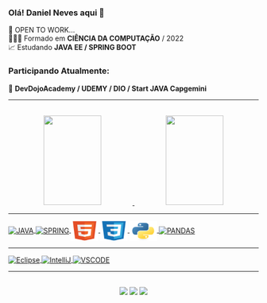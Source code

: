  ### Olá! Daniel Neves aqui    👋 

💼 OPEN TO WORK...<br>
👨🏿‍🎓 Formado em **CIÊNCIA DA COMPUTAÇÃO** / 2022<br>
📈 Estudando **JAVA EE / SPRING BOOT**   <br>
### Participando Atualmente: 
 📖 **DevDojoAcademy / UDEMY / DIO / Start JAVA Capgemini**
<div>

***
 
  </div>

<br>

<div align="center">
  <a href="https://github.com/danielnevesdecastro">
  <img height="180em" width="48%" src="https://github-readme-stats.vercel.app/api?username=danielnevesdecastro&show_icons=true&theme=highcontrast&include_all_commits=true&count_private=true"/>
  <img height="180em" width="48%" src="https://github-readme-stats.vercel.app/api/top-langs/?username=danielnevesdecastro&layout=compact&langs_count=7&theme=highcontrast"/>
</div>


***
  
<div style="display: inline_block">
  <img align="center" alt="JAVA" height="60" width="80"src="https://cdn.jsdelivr.net/gh/devicons/devicon/icons/java/java-original-wordmark.svg" />
  <img align="center" alt="SPRING" height="40" width="55" src="https://cdn.jsdelivr.net/gh/devicons/devicon/icons/spring/spring-original.svg" />
  <img align="center" alt="HTML" height="40" width="55" src="https://raw.githubusercontent.com/devicons/devicon/master/icons/html5/html5-original.svg">
  <img align="center" alt="CSS" height="40" width="55" src="https://raw.githubusercontent.com/devicons/devicon/master/icons/css3/css3-original.svg">
  <img align="center" alt="PYTHON" height="40" width="55" src="https://raw.githubusercontent.com/devicons/devicon/master/icons/python/python-original.svg">
  <img align="center" alt="PANDAS" height="40" width="55" src="https://cdn.jsdelivr.net/gh/devicons/devicon/icons/pandas/pandas-original.svg">        
</div>

 
 ***

 <div style="display: inline_block">
  <img align="center" alt="Eclipse" height="60" width="60"src="https://www.eclipse.org/downloads/assets/public/images/logo-eclipse.png" />
  <img align="center" alt="IntelliJ" height="60" width="60" src="https://upload.wikimedia.org/wikipedia/commons/thumb/9/9c/IntelliJ_IDEA_Icon.svg/1200px-IntelliJ_IDEA_Icon.svg.png" />
  <img align="center" alt="VSCODE" height="60" width="60" src="https://cdn.jsdelivr.net/gh/devicons/devicon/icons/vscode/vscode-original.svg">
 
***
 <br>
 <div align="center">
 <a href="https://www.linkedin.com/in/danielnevesdecastro/" target="_blank"><img src="https://img.shields.io/badge/-LinkedIn-%230077B5?style=for-the-badge&logo=linkedin&logoColor=white" target="_blank"></a> 
  <a href="https://www.instagram.com/danielnevesdecastro/" target="_blank"><img src="https://img.shields.io/badge/-Instagram-%23E4405F?style=for-the-badge&logo=instagram&logoColor=white" target="_blank"></a>
  <a href = "mailto:danielnevesdecastro@gmail.com"><img src="https://img.shields.io/badge/Gmail-D14836?style=for-the-badge&logo=gmail&logoColor=white" target="_blank"></a>

<!--
**danielnevesdecastro/danielnevesdecastro** is a ✨ _special_ ✨ repository because its `README.md` (this file) appears on your GitHub profile.


-->
